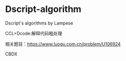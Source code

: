 # Dscript-algorithm
Dscript's algorithms by Lampese

CCL+Dcode:解释代码粗处理

相关题目：https://www.luogu.com.cn/problem/U106924

CBDX
